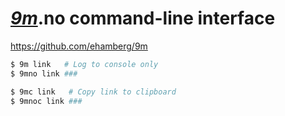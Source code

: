 # _[9m](https://9m.no/)_.no **c**ommand-**l**ine **i**nterface


https://github.com/ehamberg/9m

```bash
$ 9m link   # Log to console only
$ 9mno link ###

$ 9mc link   # Copy link to clipboard
$ 9mnoc link ###
```